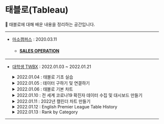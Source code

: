 # 태블로(Tableau)
📝 태블로에 대해 배운 내용을 정리하는 공간입니다.

-----
  - [마소캠퍼스](https://www.masocampus.com/) : 2020.03.11
    - #### [SALES OPERATION](https://public.tableau.com/app/profile/.85038091/viz/Example_15839303598670/1_1)
-----
  - [대학생 TWBX](https://blog.naver.com/bigxdata/222594364785) : 2022.01.03 ~ 2022.01.21
    <details>
    <summary>2022.01.04 : 태블로 기초 실습</summary>
    <div markdown="1">
        📚 사용 데이터 : <a href="http://ncov.mohw.go.kr/">코로나바이러스감염증-19_확진환자_발생현황_220104</a>
        <br>📊 대시보드 : <a href="https://public.tableau.com/app/profile/.85038091/viz/2022-01-04/1">시도별 일간 확진자(2022-01-04 기준)</a>
    </div>
    </details>    
    
    <details>
    <summary>2022.01.05 : 데이터 구하기 및 연결하기</summary>
    <div markdown="1">
    <b>실습 1)</b>    
        <br>📚 사용 데이터 : <a href="https://www.data.go.kr/iim/api/selectAPIAcountView.do">한국환경공단_에어코리아_대기오염정보</a>
        <br>📊 대시보드 : <a href="https://public.tableau.com/app/profile/.85038091/viz/2022-01-052100/1_1">서울특별시 구별 실시간 미세먼지 측정정보 (2022-01-05 21:00 기준)</a>
    
    <b>실습 2)</b>
        <br>📚 사용 데이터 : <a href="https://docs.google.com/spreadsheets/d/1mby0FGBhRem87UaNo-CvC66ByMPig4UrAK1oM3U33Fs/edit?usp=sharing">Google Finance를 이용한 데이터 수집(네이버, 카카오 주식)</a>
        <br>📊 대시보드 : <a href="https://public.tableau.com/app/profile/.85038091/viz/vs_16413926460930/vs_">네이버 주식 vs 카카오 주식 수집 및 비교</a>
    </div>
    </details>

    <details>
    <summary>2022.01.06 : 태블로 기본 차트</summary>
    <div markdown="1">
    <b>실습 1)</b>    
        <br>📚 사용 데이터 : 류현진 선수 MLB 2021시즌 데이터(twbx에서 제공 받음)
        <br>📊 대시보드 : <a href="https://public.tableau.com/app/profile/.85038091/viz/MLB2021/MLB2021#1">MLB 2021시즌 류현진 투구 분석</a>
    
    <b>실습 2)</b>
        <br>📚 사용 데이터 : 손흥민 선수 득점 데이터(twbx에서 제공 받음)
        <br>📊 대시보드 : <a href="https://public.tableau.com/app/profile/.85038091/viz/_16414651937310/sheet5">손흥민 득점 분석</a>

    <b>실습 3)</b>
        <br>📚 사용 데이터 : 나이키 수익 데이터(twbx에서 제공 받음)
        <br>📊 대시보드 : <a href="https://public.tableau.com/app/profile/.85038091/viz/Nikesrevenuefrom2016to2020bychannel_16414666207310/Nikesrevenuefrom2016to2020bychannel">Nike's revenue from 2016 to 2020 by channel</a>
    </div>
    </details>

    <details>
    <summary>2022.01.10 : 전 세계 코로나19 확진자 데이터 수집 및 대시보드 만들기</summary>
    <div markdown="1">
        📚 사용 데이터 : <a href="https://www.worldometers.info/coronavirus/#countries">COVID Live</a>
        <br>📊 대시보드 : <a href="https://public.tableau.com/app/profile/.85038091/viz/COVID-19CasesDashboard_16418102148100/1?publish=yes">COVID-19 Cases Dashboard</a>
    </div>
    </details>

    <details>
    <summary>2022.01.11 : 2022년 캘린더 차트 만들기</summary>
    <div markdown="1">
        📚 사용 데이터 : 2022년 캘린더 데이터(twbx에서 제공 받음)
        <br>📊 대시보드 : <a href="https://public.tableau.com/app/profile/.85038091/viz/2022CALENDAR_16418765308700/2022CALENDAR?publish=yes">2022 CALENDAR</a>
    </div>
    </details>

    <details>
    <summary>2022.01.12 : English Premier League Table History</summary>
    <div markdown="1">
        📚 사용 데이터 : <a href="https://www.espn.com/">잉글리시 프리미어리그 순위(2003~2021)</a>
        <br>📊 대시보드 : <a href="https://public.tableau.com/app/profile/.85038091/viz/EnglishPremierLeagueTableHistory_16419646044420/EnglishPremierLeagueTableHistory?publish=yes">English Premier League Table History</a>
    </div>
    </details>

    <details>
    <summary>2022.01.13 : Rank by Category</summary>
    <div markdown="1">
        📚 사용 데이터 : ‘Sales Ranking Podium’ 대시보드 만들기(태블로 기본 데이터)
        <br>📊 대시보드 : <a href="https://public.tableau.com/app/profile/.85038091/viz/RankbyCategory_16420611096840/RankbyCategory_Board?publish=yes">Rank by Category</a>
    </div>
    </details>

---